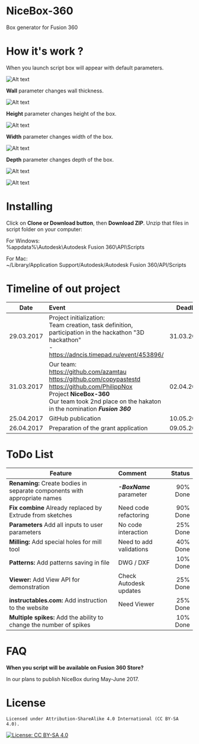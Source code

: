 # NiceBox-360
Box generator for Fusion 360

# How it's work ?
When you launch script box will appear with default parameters.

![Alt text](/resources/Images/Origin.jpg?raw=true "Original")

**Wall** parameter changes wall thickness.

![Alt text](/resources/Images/Wall.jpg?raw=true "Wall")

**Height** parameter changes height of the box.

![Alt text](/resources/Images/Height.jpg?raw=true "Height")

**Width** parameter changes width of the box.

![Alt text](/resources/Images/Width.jpg?raw=true "Width")

**Depth** parameter changes depth of the box.

![Alt text](/resources/Images/Depth.jpg?raw=true "Depth")

![Alt text](/resources/Images/Shift.jpg?raw=true "Shift")

# Installing
Click on **Clone or Download button**, then **Download ZIP**. Unzip that files in script folder on your computer:

For Windows:    
%appdata%\Autodesk\Autodesk Fusion 360\API\Scripts

For Mac:    
~/Library/Application Support/Autodesk/Autodesk Fusion 360/API/Scripts

# Timeline of out project
| Date          | Event                                                                                    | DeadLine    |
| ------------- |:-----------------------------------------------------------------------------------------| -----------:|
| 29.03.2017    | Project initialization: <br> Team creation, task definition, participation in the hackathon "3D hackathon" <br> - https://adncis.timepad.ru/event/453896/                                                                    | 31.03.2017  |
| 31.03.2017    | Our team: <br> https://github.com/azamtau  <br> https://github.com/copypastestd  <br> https://github.com/PhilippNox <br> Project **NiceBox-360** <br> Our team took 2nd place on the hakaton in the nomination **_Fusion 360_**| 02.04.2017  |
| 25.04.2017    | GitHub publication                                                                       | 10.05.2017  |
| 26.04.2017    | Preparation of the grant application                                                     | 09.05.2017  |

# ToDo List
| Feature                                                                   | Comment                      |   Status    |
| ------------------------------------------------------------------------- |:-----------------------------| -----------:|
| **Renaming:** Create bodies in separate components with appropriate names | **_-BoxName_** parameter     | 90% Done    |
| **Fix combine** Already replaced by Extrude from sketches                 | Need code refactoring        | 90% Done    |
| **Parameters** Add all inputs to user parameters                          | No code interaction          | 25% Done    |
| **Milling:**  Add special holes for mill tool                             | Need to add validations      | 40% Done    |
| **Patterns:**  Add patterns saving in file                                | DWG / DXF                    | 10% Done    |
| **Viewer:**  Add View API for demonstration                               | Check Autodesk updates       | 25% Done    |
| **instructables.com:**  Add instruction to the website                    | Need Viewer                  | 25% Done    |
| **Multiple spikes:**  Add the ability to change the number of spikes      |                              | 10% Done    |



# FAQ
**When you script will be available on Fusion 360 Store?**

In our plans to publish NiceBox during May-June 2017.

# License

    Licensed under Attribution-ShareAlike 4.0 International (CC BY-SA 4.0). 

[![License: CC BY-SA 4.0](https://licensebuttons.net/l/by-sa/4.0/80x15.png)](http://creativecommons.org/licenses/by-sa/4.0/)
